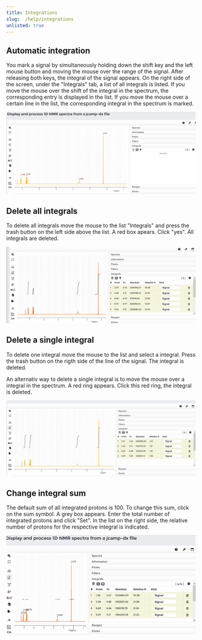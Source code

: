 ```yaml
---
title: Integrations
slug:  /help/integrations
unlisted: true
---
```



## Automatic integration

You mark a signal by simultaneously holding down the shift key and the left mouse button and moving the mouse over the range of the signal. After releasing both keys, the integral of the signal appears. On the right side of the screen, under the "Integrals" tab, a list of all integrals is listed. If you move the mouse over the shift of the integral in the spectrum, the corresponding entry is displayed in the list. If you move the mouse over a certain line in the list, the corresponding integral in the spectrum is marked.

![Integrations](./img/integration/integral_picking.gif)

## Delete all integrals

To delete all integrals move the mouse to the list "Integrals" and press the trash button on the left side above the list. A red box apears. Click "yes". All integrals are deleted.

![Integrations](./img/integration/delete_all_integrals.gif)

## Delete a single integral

To delete one integral move the mouse to the list and select a integral. Press the trash button on the rigth side of the line of the signal. The integral is deleted.

An alternativ way to delete a single integral is to move the mouse over a integral in the spectrum. A red ring appears. Click this red ring, the integral is deleted.

![Integrations](./img/integration/delete_single_integral.gif)


## Change integral sum

The default sum of all integrated protons is 100. To change this sum, click on the sum symbol. A grey box appears. Enter the total number of integrated protons and click "Set".  In the list on the right side, the relative number of protons for the respective integral is indicated.

![image](./img/integration/change_integral_sum.gif)

